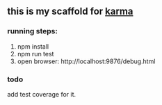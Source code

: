 ## this is my scaffold for [karma](http://karma-runner.github.io/1.0/index.html)

### running steps:

1. npm install
2. npm run test
3. open browser: http://localhost:9876/debug.html

### todo

add test coverage for it.
